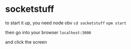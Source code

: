 # socketstuff

to start it up, you need node obv
`cd socketstuff`
`npm start`

then go into your browser
`localhost:3000`

and click the screen
